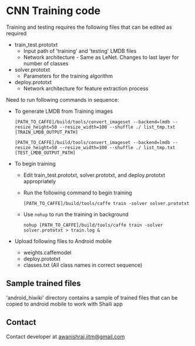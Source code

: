 # CNN Training code

Training and testing requires the following files that can be edited as required

* train_test.prototxt
	* Input path of 'training' and 'testing' LMDB files
	* Network architecture - Same as LeNet. Changes to last layer for number of classes
* solver.prototxt
	* Parameters for the training algorithm
* deploy.prototxt
	* Network architecture for feature extraction process
	
	
Need to run following commands in sequence:

* To generate LMDB from Training images

	`[PATH_TO_CAFFE]/build/tools/convert_imageset --backend=lmdb --resize_height=50 --resize_width=100 --shuffle ./ list_tmp.txt [TRAIN_LMDB_OUTPUT_PATH]`
	
	`[PATH_TO_CAFFE]/build/tools/convert_imageset --backend=lmdb --resize_height=50 --resize_width=100 --shuffle ./ list_tmp.txt [TEST_LMDB_OUTPUT_PATH]`
	
* To begin training
	* Edit train_test.prototxt, solver.prototxt, and deploy.prototxt appropriately
	* Run the following command to begin training
	
		`[PATH_TO_CAFFE]/build/tools/caffe train -solver solver.prototxt`
	* Use `nohup` to run the training in background
	
		`nohup [PATH_TO_CAFFE]/build/tools/caffe train -solver solver.prototxt > train.log &`
		
* Upload following files to Android mobile
	* weights.caffemodel
	* deploy.prototxt
	* classes.txt (All class names in correct sequence)
	
## Sample trained files
'android_hiwiki' directory contains a sample of trained files that can be copied to android mobile to work with Shaili app

## Contact
Contact developer at awanishraj.iitm@gmail.com